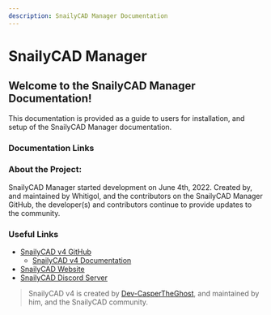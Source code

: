 ```yaml
---
description: SnailyCAD Manager Documentation
---
```


# SnailyCAD Manager

## Welcome to the SnailyCAD Manager Documentation!

This documentation is provided as a guide to users for installation, and setup of the SnailyCAD Manager documentation.



### Documentation Links



### About the Project:

SnailyCAD Manager started development on June 4th, 2022. Created by, and maintained by Whitigol, and the contributors on the SnailyCAD Manager GitHub, the developer(s) and contributors continue to provide updates to the community.



### Useful Links

* [SnailyCAD v4 GitHub](https://github.com/SnailyCAD/snaily-cadv4)
  * [SnailyCAD v4 Documentation](https://cad-docs.caspertheghost.me/)
* [SnailyCAD Website](https://snailycad.caspertheghost.me/)
* [SnailyCAD Discord Server](https://discord.gg/xVM7AFSQ8M)

> SnailyCAD v4 is created by [Dev-CasperTheGhost](https://github.com/Dev-CasperTheGhost), and maintained by him, and the SnailyCAD community.
